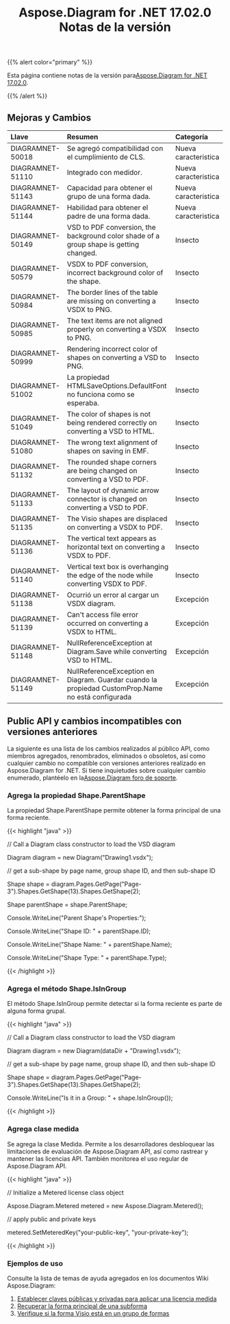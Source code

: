 ﻿---
title: Aspose.Diagram for .NET 17.02.0 Notas de la versión
type: docs
weight: 110
url: /es/net/aspose-diagram-for-net-17-02-0-release-notes/
---
{{% alert color="primary" %}} 

Esta página contiene notas de la versión para[Aspose.Diagram for .NET 17.02.0](https://www.nuget.org/packages/Aspose.Diagram/17.2.0).

{{% /alert %}} 
## **Mejoras y Cambios**

|**Llave**|**Resumen**|**Categoría**|
|:- |:- |:- |
|DIAGRAMNET-50018|Se agregó compatibilidad con el cumplimiento de CLS.|Nueva caracteristica|
|DIAGRAMNET-51110|Integrado con medidor.|Nueva caracteristica|
|DIAGRAMNET-51143|Capacidad para obtener el grupo de una forma dada.|Nueva caracteristica|
|DIAGRAMNET-51144|Habilidad para obtener el padre de una forma dada.|Nueva caracteristica|
|DIAGRAMNET-50149|VSD to PDF conversion, the background color shade of a group shape is getting changed.|Insecto|
|DIAGRAMNET-50579|VSDX to PDF conversion, incorrect background color of the shape.|Insecto|
|DIAGRAMNET-50984|The border lines of the table are missing on converting a VSDX to PNG.|Insecto|
|DIAGRAMNET-50985|The text items are not aligned properly on converting a VSDX to PNG.|Insecto|
|DIAGRAMNET-50999|Rendering incorrect color of shapes on converting a VSD to PNG.|Insecto|
|DIAGRAMNET-51002|La propiedad HTMLSaveOptions.DefaultFont no funciona como se esperaba.|Insecto|
|DIAGRAMNET-51049|The color of shapes is not being rendered correctly on converting a VSD to HTML.|Insecto|
|DIAGRAMNET-51080|The wrong text alignment of shapes on saving in EMF.|Insecto|
|DIAGRAMNET-51132|The rounded shape corners are being changed on converting a VSD to PDF.|Insecto|
|DIAGRAMNET-51133|The layout of dynamic arrow connector is changed on converting a VSD to PDF.|Insecto|
|DIAGRAMNET-51135|The Visio shapes are displaced on converting a VSDX to PDF.|Insecto|
|DIAGRAMNET-51136|The vertical text appears as horizontal text on converting a VSDX to PDF.|Insecto|
|DIAGRAMNET-51140|Vertical text box is overhanging the edge of the node while converting VSDX to PDF.|Insecto|
|DIAGRAMNET-51138|Ocurrió un error al cargar un VSDX diagram.|Excepción|
|DIAGRAMNET-51139|Can't access file error occurred on converting a VSDX to HTML.|Excepción|
|DIAGRAMNET-51148|NullReferenceException at Diagram.Save while converting VSD to HTML.|Excepción|
|DIAGRAMNET-51149|NullReferenceException en Diagram. Guardar cuando la propiedad CustomProp.Name no está configurada|Excepción|
## **Public API y cambios incompatibles con versiones anteriores**
 La siguiente es una lista de los cambios realizados al público API, como miembros agregados, renombrados, eliminados o obsoletos, así como cualquier cambio no compatible con versiones anteriores realizado en Aspose.Diagram for .NET. Si tiene inquietudes sobre cualquier cambio enumerado, plantéelo en la[Aspose.Diagram foro de soporte](https://forum.aspose.com/c/diagram/17).
### **Agrega la propiedad Shape.ParentShape**
La propiedad Shape.ParentShape permite obtener la forma principal de una forma reciente.

{{< highlight "java" >}}

 // Call a Diagram class constructor to load the VSD diagram

Diagram diagram = new Diagram("Drawing1.vsdx");

// get a sub-shape by page name, group shape ID, and then sub-shape ID

Shape shape = diagram.Pages.GetPage("Page-3").Shapes.GetShape(13).Shapes.GetShape(2);

Shape parentShape = shape.ParentShape;

Console.WriteLine("Parent Shape's Properties:");

Console.WriteLine("Shape ID: " + parentShape.ID);

Console.WriteLine("Shape Name: " + parentShape.Name);

Console.WriteLine("Shape Type: " + parentShape.Type);

{{< /highlight >}}
### **Agrega el método Shape.IsInGroup**
El método Shape.IsInGroup permite detectar si la forma reciente es parte de alguna forma grupal.

{{< highlight "java" >}}

 // Call a Diagram class constructor to load the VSD diagram

Diagram diagram = new Diagram(dataDir + "Drawing1.vsdx");

// get a sub-shape by page name, group shape ID, and then sub-shape ID

Shape shape = diagram.Pages.GetPage("Page-3").Shapes.GetShape(13).Shapes.GetShape(2);

Console.WriteLine("Is it in a Group: " + shape.IsInGroup());

{{< /highlight >}}
### **Agrega clase medida**
Se agrega la clase Medida. Permite a los desarrolladores desbloquear las limitaciones de evaluación de Aspose.Diagram API, así como rastrear y mantener las licencias API. También monitorea el uso regular de Aspose.Diagram API.

{{< highlight "java" >}}

 // Initialize a Metered license class object

Aspose.Diagram.Metered metered = new Aspose.Diagram.Metered();

// apply public and private keys

metered.SetMeteredKey("your-public-key", "your-private-key");

{{< /highlight >}}
### **Ejemplos de uso**
Consulte la lista de temas de ayuda agregados en los documentos Wiki Aspose.Diagram:

1. [Establecer claves públicas y privadas para aplicar una licencia medida](/diagram/es/net/licensing/#licensing-setpublicandprivatekeystoapplymeteredlicense)
1. [Recuperar la forma principal de una subforma](/diagram/es/net/add-retrieve-copy-and-read-visio-shape-data/#add-retrieve-copyandreadvisioshapedata-retrievetheparentshapeofasub-shape)
1. [Verifique si la forma Visio está en un grupo de formas](https://docs.aspose.com/diagram/net/group-convert-and-verify-shapes/)
